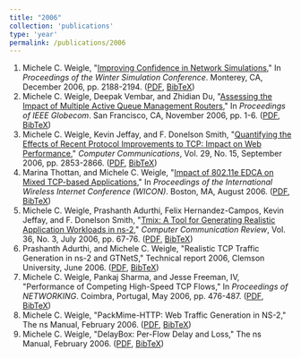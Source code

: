 ```yaml
---
title: "2006"
collection: 'publications'
type: 'year'
permalink: /publications/2006
---
```

1. Michele C. Weigle, "[Improving Confidence in Network Simulations](http://dx.doi.org/10.1109/WSC.2006.323020)," In *Proceedings of the Winter Simulation Conference*. Monterey, CA, December 2006, pp. 2188-2194. ([PDF](http://www.cs.odu.edu/~mweigle/papers/wintersim06.pdf), [BibTeX](/publications/bibtex#weigle-wsc06))
1. Michele C. Weigle, Deepak Vembar, and Zhidian Du, "[Assessing the Impact of Multiple Active Queue Management Routers](http://dx.doi.org/10.1109/GLOCOM.2006.172)," In *Proceedings of IEEE Globecom*. San Francisco, CA, November 2006, pp. 1-6. ([PDF](http://www.cs.odu.edu/~mweigle/papers/globecom06.pdf), [BibTeX](/publications/bibtex#weigle-globecom06))
1. Michele C. Weigle, Kevin Jeffay, and F. Donelson Smith, "[Quantifying the Effects of Recent Protocol Improvements to TCP: Impact on Web Performance](http://dx.doi.org/10.1016/j.comcom.2006.03.001)," *Computer Communications*, Vol. 29, No. 15, September 2006, pp. 2853-2866. ([PDF](http://www.cs.odu.edu/~mweigle/papers/comcom06-preprint.pdf), [BibTeX](/publications/bibtex#weigle-comcom06))
1. Marina Thottan, and Michele C. Weigle, "[Impact of 802.11e EDCA on Mixed TCP-based Applications](http://doi.acm.org/10.1145/1234161.1234187)," In *Proceedings of the International Wireless Internet Conference (WICON)*. Boston, MA, August 2006. ([PDF](http://www.cs.odu.edu/~mweigle/papers/wicon06.pdf), [BibTeX](/publications/bibtex#thottan-wicon06))
1. Michele C. Weigle, Prashanth Adurthi, Felix Hernandez-Campos, Kevin Jeffay, and F. Donelson Smith, "[Tmix: A Tool for Generating Realistic Application Workloads in ns-2](http://doi.acm.org/10.1145/1140086.1140094)," *Computer Communication Review*, Vol. 36, No. 3, July 2006, pp. 67-76. ([PDF](http://www.cs.odu.edu/~mweigle/papers/ccr06.pdf), [BibTeX](/publications/bibtex#weigle-ccr06))
1. Prashanth Adurthi, and Michele C. Weigle, "Realistic TCP Traffic Generation in ns-2 and GTNetS," Technical report 2006, Clemson University, June 2006. ([PDF](http://www.cs.odu.edu/~mweigle/papers/adurthi-tmix-TR06.pdf), [BibTeX](/publications/bibtex#adurthi-tmix06))
1. Michele C. Weigle, Pankaj Sharma, and Jesse Freeman, IV, "Performance of Competing High-Speed TCP Flows," In *Proceedings of NETWORKING*. Coimbra, Portugal, May 2006, pp. 476-487. ([PDF](http://www.cs.odu.edu/~mweigle/papers/networking06.pdf), [BibTeX](/publications/bibtex#weigle-networking06))
1. Michele C. Weigle, "PackMime-HTTP: Web Traffic Generation in NS-2," The ns Manual, February 2006. ([PDF](http://www.cs.odu.edu/~mweigle/research/netsim/packmime-nsdoc.pdf), [BibTeX](/publications/bibtex#packmime-docs))
1. Michele C. Weigle, "DelayBox: Per-Flow Delay and Loss," The ns Manual, February 2006. ([PDF](http://www.cs.odu.edu/~mweigle/research/netsim/delaybox-nsdoc.pdf), [BibTeX](/publications/bibtex#delaybox-docs))
